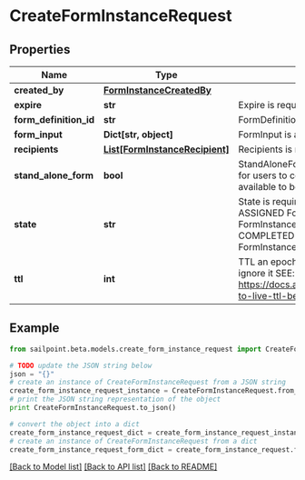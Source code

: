 # CreateFormInstanceRequest


## Properties

Name | Type | Description | Notes
------------ | ------------- | ------------- | -------------
**created_by** | [**FormInstanceCreatedBy**](FormInstanceCreatedBy.md) |  | 
**expire** | **str** | Expire is required | 
**form_definition_id** | **str** | FormDefinitionID is the id of the form definition that created this form | 
**form_input** | **Dict[str, object]** | FormInput is an object of form input labels to value | [optional] 
**recipients** | [**List[FormInstanceRecipient]**](FormInstanceRecipient.md) | Recipients is required | 
**stand_alone_form** | **bool** | StandAloneForm is a boolean flag to indicate if this form should be available for users to complete via the standalone form UI or should this only be available to be completed by as an embedded form | [optional] [default to False]
**state** | **str** | State is required, if not present initial state is FormInstanceStateAssigned ASSIGNED FormInstanceStateAssigned IN_PROGRESS FormInstanceStateInProgress SUBMITTED FormInstanceStateSubmitted COMPLETED FormInstanceStateCompleted CANCELLED FormInstanceStateCancelled | [optional] 
**ttl** | **int** | TTL an epoch timestamp in seconds, it most be in seconds or dynamodb will ignore it SEE: https://docs.aws.amazon.com/amazondynamodb/latest/developerguide/time-to-live-ttl-before-you-start.html | [optional] 

## Example

```python
from sailpoint.beta.models.create_form_instance_request import CreateFormInstanceRequest

# TODO update the JSON string below
json = "{}"
# create an instance of CreateFormInstanceRequest from a JSON string
create_form_instance_request_instance = CreateFormInstanceRequest.from_json(json)
# print the JSON string representation of the object
print CreateFormInstanceRequest.to_json()

# convert the object into a dict
create_form_instance_request_dict = create_form_instance_request_instance.to_dict()
# create an instance of CreateFormInstanceRequest from a dict
create_form_instance_request_form_dict = create_form_instance_request.from_dict(create_form_instance_request_dict)
```
[[Back to Model list]](../README.md#documentation-for-models) [[Back to API list]](../README.md#documentation-for-api-endpoints) [[Back to README]](../README.md)


